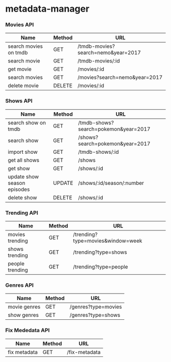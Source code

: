 # metadata-manager

### Movies API
Name | Method | URL
--- | --- | --- | 
search movies on tmdb | GET | /tmdb-movies?search=nemo&year=2017
search movie | GET | /tmdb-movies/:id
get movie | GET | /movies/:id
search movies | GET | /movies?search=nemo&year=2017
delete movie | DELETE | /movies/:id

### Shows API
Name | Method | URL
--- | --- | --- | 
search show on tmdb | GET | /tmdb-shows?search=pokemon&year=2017
search show | GET | /shows?search=pokemon&year=2017
import show | GET | /tmdb-shows/:id
get all shows | GET | /shows
get show | GET | /shows/:id
update show season episodes | UPDATE | /shows/:id/season/:number
delete show | DELETE | /shows/:id

### Trending API
Name | Method | URL
--- | --- | --- | 
movies trending| GET | /trending?type=movies&window=week
shows trending| GET | /trending?type=shows
people trending| GET | /trending?type=people


### Genres API
Name | Method | URL
--- | --- | --- | 
movie genres| GET | /genres?type=movies
show genres| GET | /genres?type=shows

### Fix Mededata API
Name | Method | URL
--- | --- | --- | 
fix metadata | GET | /fix-metadata



